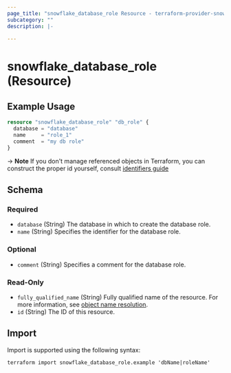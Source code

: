 ```yaml
---
page_title: "snowflake_database_role Resource - terraform-provider-snowflake"
subcategory: ""
description: |-
  
---
```


# snowflake_database_role (Resource)



## Example Usage

```terraform
resource "snowflake_database_role" "db_role" {
  database = "database"
  name     = "role_1"
  comment  = "my db role"
}
```

-> **Note** If you don't manage referenced objects in Terraform, you can construct the proper id yourself, consult [identifiers guide](https://registry.terraform.io/providers/Snowflake-Labs/snowflake/latest/docs/guides/identifiers#new-computed-fully-qualified-name-field-in-resources)
<!-- TODO(SNOW-1634854): include an example showing both methods-->

<!-- schema generated by tfplugindocs -->
## Schema

### Required

- `database` (String) The database in which to create the database role.
- `name` (String) Specifies the identifier for the database role.

### Optional

- `comment` (String) Specifies a comment for the database role.

### Read-Only

- `fully_qualified_name` (String) Fully qualified name of the resource. For more information, see [object name resolution](https://docs.snowflake.com/en/sql-reference/name-resolution).
- `id` (String) The ID of this resource.

## Import

Import is supported using the following syntax:

```shell
terraform import snowflake_database_role.example 'dbName|roleName'
```
